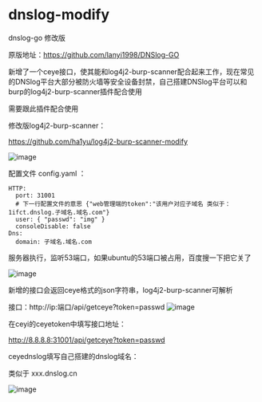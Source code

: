 # dnslog-modify

dnslog-go 修改版

原版地址：https://github.com/lanyi1998/DNSlog-GO

新增了一个ceye接口，使其能和log4j2-burp-scanner配合起来工作，现在常见的DNSlog平台大部分被防火墙等安全设备封禁，自己搭建DNSlog平台可以和burp的log4j2-burp-scanner插件配合使用

需要跟此插件配合使用

修改版log4j2-burp-scanner：

https://github.com/ha1yu/log4j2-burp-scanner-modify

![image](https://github.com/ha1yu/dnslog-modify/assets/59911588/2f317475-15b7-437d-bbe9-48961d20a92c)


配置文件 config.yaml ：

```
HTTP:
  port: 31001
  # 下一行配置文件的意思 {"web管理端的token":"该用户对应子域名 类似于：1ifct.dnslog.子域名.域名.com"}
  user: { "passwd": "img" }
  consoleDisable: false
Dns:
  domain: 子域名.域名.com
```

服务器执行，监听53端口，如果ubuntu的53端口被占用，百度搜一下把它关了

![image](https://github.com/ha1yu/dnslog-modify/assets/59911588/e34637ae-b93c-4493-a6d0-2ab15d654a48)

新增的接口会返回ceye格式的json字符串，log4j2-burp-scanner可解析

接口：http://ip:端口/api/getceye?token=passwd
![image](https://github.com/ha1yu/dnslog-modify/assets/59911588/3076d691-433c-42a6-9d5e-d8dd774a8af4)



在ceyi的ceyetoken中填写接口地址：

http://8.8.8.8:31001/api/getceye?token=passwd

ceyednslog填写自己搭建的dnslog域名：

类似于 xxx.dnslog.cn

![image](https://github.com/ha1yu/dnslog-modify/assets/59911588/99946bde-0ec3-422a-bc97-f3d72fd08843)




